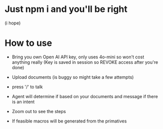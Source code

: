# Just npm i and you'll be right
(i hope)

# How to use
- Bring you own Open AI API key, only uses 4o-mini so won't cost anything really (Key is saved in session so REVOKE access after you're done)
- Upload documents (is buggy so might take a few attempts)
- press '/' to talk

- Agent will determine if based on your documents and message if there is an intent
- Zoom out to see the steps
- If feasible macros will be generated from the primatives 
